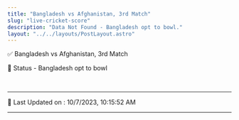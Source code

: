 ```yaml
---
title: "Bangladesh vs Afghanistan, 3rd Match"
slug: "live-cricket-score"
description: "Data Not Found - Bangladesh opt to bowl."
layout: "../../layouts/PostLayout.astro"
--- 
```


✅ Bangladesh vs Afghanistan, 3rd Match

📑 Status - Bangladesh opt to bowl

<br />

***

📝 Last Updated on : 10/7/2023, 10:15:52 AM

***

